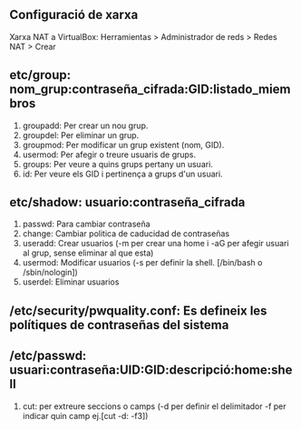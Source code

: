 ## Configuració de xarxa
Xarxa NAT a VirtualBox: Herramientas > Administrador de reds > Redes NAT > Crear


## etc/group: nom_grup:contraseña_cifrada:GID:listado_miembros
  1. groupadd: Per crear un nou grup.
  2. groupdel: Per eliminar un grup.
  3. groupmod: Per modificar un grup existent (nom, GID).
  4. usermod: Per afegir o treure usuaris de grups.
  5. groups: Per veure a quins grups pertany un usuari.
  6. id: Per veure els GID i pertinença a grups d'un usuari.
## etc/shadow: usuario:contraseña_cifrada
  1. passwd: Para cambiar contraseña
  2. change: Cambiar politica de caducidad de contraseñas
  3. useradd: Crear usuarios (-m per crear una home i -aG per afegir usuari al grup, sense eliminar al que esta)
  4. usermod: Modificar usuarios (-s per definir la shell. [/bin/bash o /sbin/nologin])
  5. userdel: Eliminar usuarios
## /etc/security/pwquality.conf: Es defineix les polítiques de contraseñas del sistema

## /etc/passwd: usuari:contraseña:UID:GID:descripció:home:shell
  1. cut: per extreure seccions o camps (-d per definir el delimitador -f per indicar quin camp ej.[cut -d: -f3])
